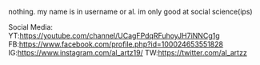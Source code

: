 nothing.
my name is in username or al.
im only good at social science(ips)

Social Media:
YT:https://youtube.com/channel/UCagFPdqRFuhoyJH7iNNCg1g
FB:https://www.facebook.com/profile.php?id=100024653551828
IG:https://www.instagram.com/al_artz19/
TW:https://twitter.com/aI_artzz

